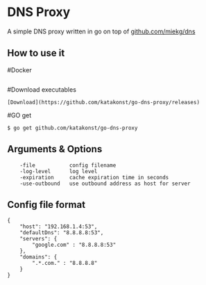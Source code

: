 # DNS Proxy
A simple DNS proxy written in go on top of [github.com/miekg/dns](https://github.com/miekg/dns)

## How to use it


#Docker
```
```
#Download executables
```
[Download](https://github.com/katakonst/go-dns-proxy/releases)
```

#GO get
```shell
$ go get github.com/katakonst/go-dns-proxy
```


## Arguments & Options

```
	-file		    config filename
	-log-level		log level
	-expiration		cache expiration time in seconds
	-use-outbound	use outbound address as host for server
```

## Config file format

```
{
    "host": "192.168.1.4:53",
    "defaultDns": "8.8.8.8:53",
    "servers": {
        "google.com" : "8.8.8.8:53"
    },
    "domains": {
        ".*.com." : "8.8.8.8"
    }
}
```